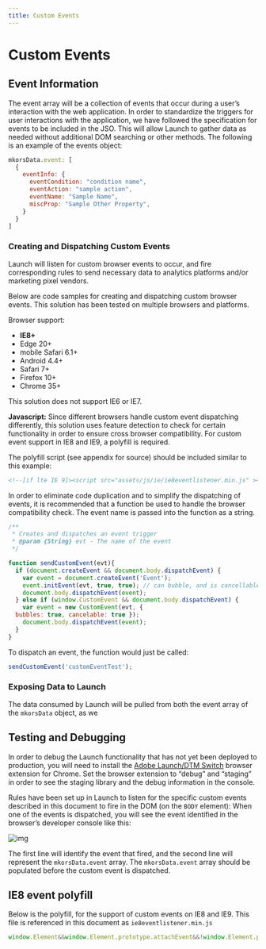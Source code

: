 ```yaml
---
title: Custom Events
---
```


# Custom Events
## Event Information
The event array will be a collection of events that occur during a user’s interaction with the web application. In order to standardize the triggers for user interactions with the application, we have followed the specification for events to be included in the JSO. This will allow Launch to gather data as needed without additional DOM searching or other methods. The following is an example of the events object:

```javascript
mkorsData.event: [
  {
    eventInfo: {
      eventCondition: "condition name",
      eventAction: "sample action",
      eventName: "Sample Name",
      miscProp: "Sample Other Property",
    }
  }
]
```

### Creating and Dispatching Custom Events
Launch will listen for custom browser events to occur, and fire corresponding rules to send necessary data to analytics platforms and/or marketing pixel vendors.

Below are code samples for creating and dispatching custom browser events. This solution has been tested on multiple browsers and platforms.

Browser support:
- **IE8+**
- Edge 20+
- mobile Safari 6.1+
- Android 4.4+
- Safari 7+
- Firefox 10+
- Chrome 35+

This solution does not support IE6 or IE7.

**Javascript:** Since different browsers handle custom event dispatching differently, this solution uses feature detection to check for certain functionality in order to ensure cross browser compatibility. For custom event support in IE8 and IE9, a polyfill is required.

The polyfill script (see appendix for source) should be included similar to this example:
```html
<!--[if lte IE 9]><script src="assets/js/ie/ie8eventlistener.min.js" ></script><![endif]-->
```

In order to eliminate code duplication and to simplify the dispatching of events, it is recommended that a function be used to handle the browser compatibility check. The event name is passed into the function as a string.
```javascript
/**
 * Creates and dispatches an event trigger
 * @param {String} evt - The name of the event
 */

function sendCustomEvent(evt){
  if (document.createEvent && document.body.dispatchEvent) {
    var event = document.createEvent('Event');
    event.initEvent(evt, true, true); // can bubble, and is cancellable
    document.body.dispatchEvent(event);
  } else if (window.CustomEvent && document.body.dispatchEvent) {
    var event = new CustomEvent(evt, {
  bubbles: true, cancelable: true });
    document.body.dispatchEvent(event);
  }
}
```

To dispatch an event, the function would just be called:
```javascript
sendCustomEvent('customEventTest');
```

### Exposing Data to Launch
The data consumed by Launch will be pulled from both the event array of the `mkorsData` object, as we

## Testing and Debugging
In order to debug the Launch functionality that has not yet been deployed to production, you will need to install the [Adobe Launch/DTM Switch](https://chrome.google.com/webstore/detail/adobe-dtm-switch/nlgdemkdapolikbjimjajpmonpbpmipk?hl=en) browser extension for Chrome. Set the browser extension to “debug” and “staging” in order to see the staging library and the debug information in the console.

Rules have been set up in Launch to listen for the specific custom events described in this document to fire in the DOM (on the `BODY` element):
When one of the events is dispatched, you will see the event identified in the browser’s developer console like this: 

![img]()

The first line will identify the event that fired, and the second line will represent the `mkorsData.event` array. The `mkorsData.event` array should be populated before the custom event is dispatched.

## IE8 event polyfill
Below is the polyfill, for the support of custom events on IE8 and IE9. This file is referenced in this document as `ie8eventlistener.min.js`
```js
window.Element&&window.Element.prototype.attachEvent&&!window.Element.prototype.addEventListener&&function(){function e(e,t){window.Window.prototype[e]=window.HTMLDocument.prototype[e]=window.Element.prototype[e]=t}function t(e){t.interval&&document.body&&(t.interval=clearInterval(t.interval),document.dispatchEvent(new CustomEvent("DOMContentLoaded")))}e("addEventListener",function(e,t){var n=this,o=n.addEventListener.listeners=n.addEventListener.listeners||{},r=o[e]=o[e]||[];r.length||n.attachEvent("on"+e,r.event=function(e){var t,o,a=n.document&&n.document.documentElement||n.documentElement||{scrollLeft:0,scrollTop:0},i=0,l=[].concat(r),c=!0,d=0;for(e.currentTarget=n,e.pageX=e.clientX+a.scrollLeft,e.pageY=e.clientY+a.scrollTop,e.preventDefault=function(){e.returnValue=!1},e.relatedTarget=e.fromElement||null,e.stopImmediatePropagation=function(){c=!1,e.cancelBubble=!0},e.stopPropagation=function(){e.cancelBubble=!0},e.target=e.srcElement||n,e.timeStamp=+new Date,i=0;c&&(t=l[i]);++i)for(d=0;o=r[d];++d)if(o===t){o.call(n,e);break}}),r.push(t)}),e("removeEventListener",function(e,t){var n,o,r=this,a=r.addEventListener.listeners=r.addEventListener.listeners||{},i=a[e]=a[e]||[];for(o=i.length-1;n=i[o];--o)if(n===t){i.splice(o,1);break}!i.length&&i.event&&r.detachEvent("on"+e,i.event)}),e("dispatchEvent",function(e){var t=this,n=e.type,o=t.addEventListener.listeners=t.addEventListener.listeners||{},r=o[n]=o[n]||[];try{return t.fireEvent("on"+n,e)}catch(a){return void(r.event&&r.event(e))}}),Object.defineProperty(Window.prototype,"CustomEvent",{get:function(){var e=this;return function(t,n){var o,r=e.document.createEventObject();r.type=t;for(o in n)"cancelable"===o?r.returnValue=!n.cancelable: "bubbles"===o?r.cancelBubble=!n.bubbles: "detail"===o&&(r.detail=n.detail);return r}}}),t.interval=setInterval(t,1),window.addEventListener("load",t)}(),(!this.CustomEvent||"object"==typeof this.CustomEvent)&&function(){this.CustomEvent=function(e,t){var n;t=t||{bubbles:!1,cancelable:!1,detail:void 0};try{n=document.createEvent("CustomEvent"),n.initCustomEvent(e,t.bubbles,t.cancelable,t.detail)}catch(o){n=document.createEvent("Event"),n.initEvent(e,t.bubbles,t.cancelable),n.detail=t.detail}return n}}();
```